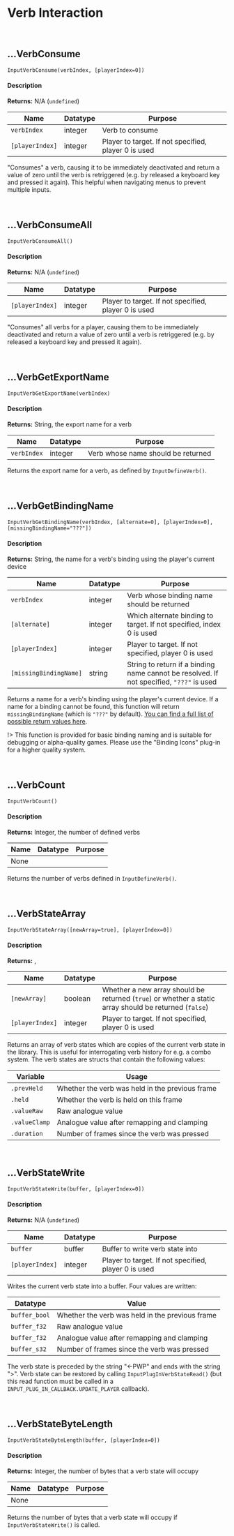 # Verb Interaction

&nbsp;

## …VerbConsume

`InputVerbConsume(verbIndex, [playerIndex=0])`

<!-- tabs:start -->

#### **Description**

**Returns:** N/A (`undefined`)

|Name           |Datatype|Purpose                                             |
|---------------|--------|----------------------------------------------------|
|`verbIndex`    |integer |Verb to consume                                     |
|`[playerIndex]`|integer |Player to target. If not specified, player 0 is used|

"Consumes" a verb, causing it to be immediately deactivated and return a value of zero until the verb is retriggered (e.g. by released a keyboard key and pressed it again). This helpful when navigating menus to prevent multiple inputs.

<!-- tabs:end -->

&nbsp;

## …VerbConsumeAll

`InputVerbConsumeAll()`

<!-- tabs:start -->

#### **Description**

**Returns:** N/A (`undefined`)

|Name           |Datatype|Purpose                                             |
|---------------|--------|----------------------------------------------------|
|`[playerIndex]`|integer |Player to target. If not specified, player 0 is used|

"Consumes" all verbs for a player, causing them to be immediately deactivated and return a value of zero until a verb is retriggered (e.g. by released a keyboard key and pressed it again).

<!-- tabs:end -->

&nbsp;

## …VerbGetExportName

`InputVerbGetExportName(verbIndex)`

<!-- tabs:start -->

#### **Description**

**Returns:** String, the export name for a verb

|Name       |Datatype|Purpose                           |
|-----------|--------|----------------------------------|
|`verbIndex`|integer |Verb whose name should be returned|

Returns the export name for a verb, as defined by `InputDefineVerb()`.

<!-- tabs:end -->

&nbsp;

## …VerbGetBindingName

`InputVerbGetBindingName(verbIndex, [alternate=0], [playerIndex=0], [missingBindingName="???"])`

<!-- tabs:start -->

#### **Description**

**Returns:** String, the name for a verb's binding using the player's current device

|Name                  |Datatype|Purpose                                                                                 |
|----------------------|--------|----------------------------------------------------------------------------------------|
|`verbIndex`           |integer |Verb whose binding name should be returned                                              |
|`[alternate]`         |integer |Which alternate binding to target. If not specified, index 0 is used                    |
|`[playerIndex]`       |integer |Player to target. If not specified, player 0 is used                                    |
|`[missingBindingName]`|string  |String to return if a binding name cannot be resolved. If not specified, `"???"` is used|

Returns a name for a verb's binding using the player's current device. If a name for a binding cannot be found, this function will return `missingBindingName` (which is `"???"` by default). [You can find a full list of possible return values here](Binding-Names).
 
!> This function is provided for basic binding naming and is suitable for debugging or alpha-quality games. Please use the "Binding Icons" plug-in for a higher quality system.

<!-- tabs:end -->

&nbsp;

## …VerbCount

`InputVerbCount()`

<!-- tabs:start -->

#### **Description**

**Returns:** Integer, the number of defined verbs

|Name|Datatype|Purpose|
|----|--------|-------|
|None|        |       |

Returns the number of verbs defined in `InputDefineVerb()`.

<!-- tabs:end -->

&nbsp;

## …VerbStateArray

`InputVerbStateArray([newArray=true], [playerIndex=0])`

<!-- tabs:start -->

#### **Description**

**Returns:** ,

|Name           |Datatype|Purpose                                                                                               |
|---------------|--------|------------------------------------------------------------------------------------------------------|
|`[newArray]`   |boolean |Whether a new array should be returned (`true`) or whether a static array should be returned (`false`)|
|`[playerIndex]`|integer |Player to target. If not specified, player 0 is used                                                  |

Returns an array of verb states which are copies of the current verb state in the library. This is useful for interrogating verb history for e.g. a combo system. The verb states are structs that contain the following values:

|Variable     |Usage                                          |
|-------------|-----------------------------------------------|
|`.prevHeld`  |Whether the verb was held in the previous frame|
|`.held`      |Whether the verb is held on this frame         |
|`.valueRaw`  |Raw analogue value                             |
|`.valueClamp`|Analogue value after remapping and clamping    |
|`.duration`  |Number of frames since the verb was pressed    |

<!-- tabs:end -->

&nbsp;

## …VerbStateWrite

`InputVerbStateWrite(buffer, [playerIndex=0])`

<!-- tabs:start -->

#### **Description**

**Returns:** N/A (`undefined`)

|Name           |Datatype|Purpose                                             |
|---------------|--------|----------------------------------------------------|
|`buffer`       |buffer  |Buffer to write verb state into                     |
|`[playerIndex]`|integer |Player to target. If not specified, player 0 is used|

Writes the current verb state into a buffer. Four values are written:

|Datatype     |Value                                          |
|-------------|-----------------------------------------------|
|`buffer_bool`|Whether the verb was held in the previous frame|
|`buffer_f32` |Raw analogue value                             |
|`buffer_f32` |Analogue value after remapping and clamping    |
|`buffer_s32` |Number of frames since the verb was pressed    |

The verb state is preceded by the string "<-PWP" and ends with the string ">". Verb state can be restored by calling `InputPlugInVerbStateRead()` (but this read function must be called in a `INPUT_PLUG_IN_CALLBACK.UPDATE_PLAYER` callback).

<!-- tabs:end -->

&nbsp;

## …VerbStateByteLength

`InputVerbStateByteLength(buffer, [playerIndex=0])`

<!-- tabs:start -->

#### **Description**

**Returns:** Integer, the number of bytes that a verb state will occupy

|Name|Datatype|Purpose|
|----|--------|-------|
|None|        |       |

Returns the number of bytes that a verb state will occupy if `InputVerbStateWrite()` is called. 

<!-- tabs:end -->
